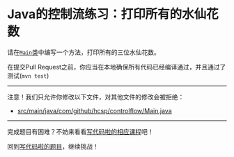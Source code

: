 # Java的控制流练习：打印所有的水仙花数

请在[`Main`类](https://github.com/hcsp/print-all-narcissistic-number/blob/master/src/main/java/com/github/hcsp/controlflow/Main.java)中编写一个方法，打印所有的三位水仙花数。

在提交Pull Request之前，你应当在本地确保所有代码已经编译通过，并且通过了测试(`mvn test`)

-----
注意！我们只允许你修改以下文件，对其他文件的修改会被拒绝：
- [src/main/java/com/github/hcsp/controlflow/Main.java](https://github.com/hcsp/print-all-narcissistic-number/blob/master/src/main/java/com/github/hcsp/controlflow/Main.java)
-----


完成题目有困难？不妨来看看[写代码啦的相应课程](https://xiedaimala.com/tasks/13d7b469-67bc-4081-b056-6a131b00e505)吧！

回到[写代码啦的题目](https://xiedaimala.com/tasks/13d7b469-67bc-4081-b056-6a131b00e505/quizzes/aac13d7a-0232-406f-9f96-6074794bfaaf)，继续挑战！
